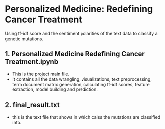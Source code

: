 # Personalized Medicine: Redefining Cancer Treatment
Using tf-idf score and the sentiment polarities of the text data to classify a genetic mutations.


## 1. Personalized Medicine Redefining Cancer Treatment.ipynb
* This is the project main file.
* It contains all the data wrangling, visualizations, text preprocessing, term document matrix generation, 
  calculating tf-idf scores, feature extraction, model building and prediction.
  
## 2. final_result.txt
* this is the text file that shows in which calss the mutations are classified into.
